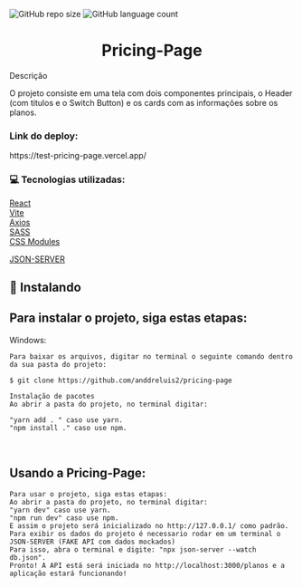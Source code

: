 ![GitHub repo size](https://img.shields.io/github/repo-size/anddreluis2/pricing-page?style=for-the-badge)
![GitHub language count](https://img.shields.io/github/languages/count/anddreluis2/pricing-page?style=for-the-badge)


<h1 text align="center">Pricing-Page</h1>

Descrição
<p>O projeto consiste em uma tela com dois componentes principais, o Header (com titulos e o Switch Button) e os cards com as informações sobre os planos.</p>

<h3>Link do deploy: </h3>
<p> https://test-pricing-page.vercel.app/ </p>

<h3>💻 Tecnologias utilizadas:</h3>

[React](https://pt-br.reactjs.org/docs/getting-started.html)<br/>
[Vite](https://vitejs.dev/)<br/>
[Axios](https://axios-http.com/)<br/>
[SASS](https://sass-lang.com/)<br/>
[CSS Modules](https://github.com/css-modules/css-modules)<br/>

[JSON-SERVER](https://www.npmjs.com/package/json-server)<br/>


## 🚀 Instalando 

##  Para instalar o projeto, siga estas etapas:

Windows:
```
Para baixar os arquivos, digitar no terminal o seguinte comando dentro da sua pasta do projeto:
 
$ git clone https://github.com/anddreluis2/pricing-page
 
Instalação de pacotes
Ao abrir a pasta do projeto, no terminal digitar:
 
"yarn add . " caso use yarn.
"npm install ." caso use npm.
```
<br />

<h2>Usando a Pricing-Page:</h2>

```
Para usar o projeto, siga estas etapas:
Ao abrir a pasta do projeto, no terminal digitar:
"yarn dev" caso use yarn.
"npm run dev" caso use npm.
E assim o projeto será inicializado no http://127.0.0.1/ como padrão.
Para exibir os dados do projeto é necessario rodar em um terminal o JSON-SERVER (FAKE API com dados mockados)
Para isso, abra o terminal e digite: "npx json-server --watch db.json".
Pronto! A API está será iniciada no http://localhost:3000/planos e a aplicação estará funcionando!
 ```

